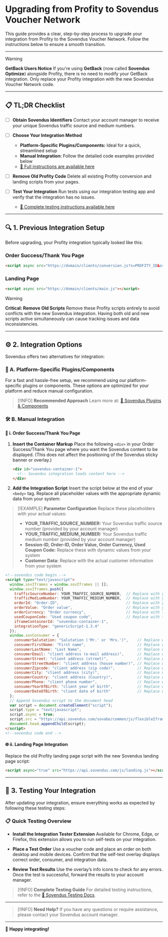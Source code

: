 # Upgrading from Profity to Sovendus Voucher Network

This guide provides a clear, step-by-step process to upgrade your integration from Profity to the Sovendus Voucher Network. Follow the instructions below to ensure a smooth transition.

---

> [!WARNING]
> **GetBack Users Notice**
> If you're using **GetBack** (now called **Sovendus Optimize**) alongside Profity, there is no need to modify your GetBack integration. Only replace your Profity integration with the new Sovendus Voucher Network code.

---

## 📋 TL;DR Checklist

- [ ] **Obtain Sovendus Identifiers**
  Contact your account manager to receive your unique Sovendus traffic source and medium numbers.

- [ ] **Choose Your Integration Method**
  - **Platform-Specific Plugins/Components:** Ideal for a quick, streamlined setup
  - **Manual Integration:** Follow the detailed code examples provided below
  - [📖 Full instructions are available here](https://developer-hub.sovendus.com/Voucher-Network-Checkout-Benefits/Web-Integration)

- [ ] **Remove Old Profity Code**
  Delete all existing Profity conversion and landing scripts from your pages.

- [ ] **Test Your Integration**
  Run tests using our integration testing app and verify that the integration has no issues.
  - [🧪 Complete testing instructions available here](https://developer-hub.sovendus.com/Voucher-Network-Checkout-Benefits/Integration-Tester/VN)

---

## 🔍 1. Previous Integration Setup

Before upgrading, your Profity integration typically looked like this:

### Order Success/Thank You Page

```html
<script async src="https://domain/clients/conversion.js?s=PROFITY_ID&ordervalue=%orderValue%&ordernumber=%orderNumber%&vouchercode=%voucherCode%"></script>
```

### Landing Page

```html
<script async src="https://domain/clients/main.js"></script>
```

> [!WARNING]
> **Critical: Remove Old Scripts**
> Remove these Profity scripts entirely to avoid conflicts with the new Sovendus integration. Having both old and new scripts active simultaneously can cause tracking issues and data inconsistencies.

---

## ⚙️ 2. Integration Options

Sovendus offers two alternatives for integration:

### 🚀 A. Platform-Specific Plugins/Components

For a fast and hassle-free setup, we recommend using our platform-specific plugins or components. These options are optimized for your platform and reduce manual configuration.

> [!INFO]
> **Recommended Approach**
> Learn more at: [🔌 Sovendus Plugins & Components](https://developer-hub.sovendus.com/Voucher-Network-Checkout-Benefits/Web-Integration)

### 🛠️ B. Manual Integration

#### 📄 i. Order Success/Thank You Page

1. **Insert the Container Markup**
   Place the following `<div>` in your Order Success/Thank You page where you want the Sovendus content to be displayed. (This does not affect the positioning of the Sovendus sticky banner or overlay.)

   ```html
   <div id="sovendus-container-1">
     <!-- Sovendus integration loads content here -->
   </div>
   ```

2. **Add the Integration Script**
   Insert the script below at the end of your `<body>` tag. Replace all placeholder values with the appropriate dynamic data from your system:

> [!EXAMPLE]
> **Parameter Configuration**
> Replace these placeholders with your actual values:
>
> - **YOUR_TRAFFIC_SOURCE_NUMBER:** Your Sovendus traffic source number (provided by your account manager)
> - **YOUR_TRAFFIC_MEDIUM_NUMBER:** Your Sovendus traffic medium number (provided by your account manager)
> - **Session-ID, Order-ID, Order Value, Order Currency, Used Coupon Code:** Replace these with dynamic values from your system
> - **Customer Data:** Replace with the actual customer information from your system

   ```html
   <!--sovendus code begin -->
   <script type="text/javascript">
     window.sovIframes = window.sovIframes || [];
     window.sovIframes.push({
       trafficSourceNumber: YOUR_TRAFFIC_SOURCE_NUMBER,  // Replace with your Sovendus traffic source number
       trafficMediumNumber: YOUR_TRAFFIC_MEDIUM_NUMBER,  // Replace with your Sovendus traffic medium number
       orderId: "Order-ID",                              // Replace with your dynamic order ID
       orderValue: "Order value",                        // Replace with your dynamic order value
       orderCurrency: "Order currency",                  // Replace with the currency code (e.g., "EUR")
       usedCouponCode: "Used coupon code",               // Replace with the coupon code if applicable
       iframeContainerId: "sovendus-container-1",
       integrationType: "genericScript-1.3.4"
     });
     window.sovConsumer = {
       consumerSalutation: "Salutation ('Mr.' or 'Mrs.')",    // Replace with customer salutation
       consumerFirstName: "First name",                       // Replace with customer first name
       consumerLastName: "Last Name",                         // Replace with customer last name
       consumerEmail: "client address (e-mail address)",      // Replace with customer email address
       consumerStreet: "client address (street)",             // Replace with street name
       consumerStreetNumber: "client address (house number)", // Replace with house number
       consumerZipcode: "client address (zip code)",          // Replace with postal code
       consumerCity: "client address (city)",                 // Replace with city name
       consumerCountry: "client address (Country)",           // Replace with country name
       consumerPhone: "client phone number",                  // Replace with customer phone number
       consumerYearOfBirth: "client year of birth",           // Replace with customer's birth year
       consumerDateOfBirth: "client date of birth"            // Replace with customer's full date of birth
     };
     // Append Sovendus script to the document head
     var script = document.createElement("script");
     script.type = "text/javascript";
     script.async = true;
     script.src = "https://api.sovendus.com/sovabo/common/js/flexibleIframe.js";
     document.head.appendChild(script);
   </script>
   <!--sovendus code end -->
   ```

#### 🌐 ii. Landing Page Integration

Replace the old Profity landing page script with the new Sovendus landing page script:

```html
<script async="true" src="https://api.sovendus.com/js/landing.js"></script>
```

---

## 🧪 3. Testing Your Integration

After updating your integration, ensure everything works as expected by following these testing steps:

### 📋 Quick Testing Overview

- **Install the Integration Tester Extension**
  Available for Chrome, Edge, or Firefox, this extension allows you to run self-tests on your integration.

- **Place a Test Order**
  Use a voucher code and place an order on both desktop and mobile devices. Confirm that the self-test overlay displays correct order, consumer, and integration data.

- **Review Test Results**
  Use the overlay’s info icons to check for any errors. Once the test is successful, forward the results to your account manager.

> [!INFO]
> **Complete Testing Guide**
> For detailed testing instructions, refer to the [🧪 Sovendus Testing Docs](https://developer-hub.sovendus.com/Voucher-Network-Checkout-Benefits/Integration-Tester/VN).

---

> [!INFO]
> **Need Help?**
> If you have any questions or require assistance, please contact your Sovendus account manager.

---

🎉 **Happy integrating!**
